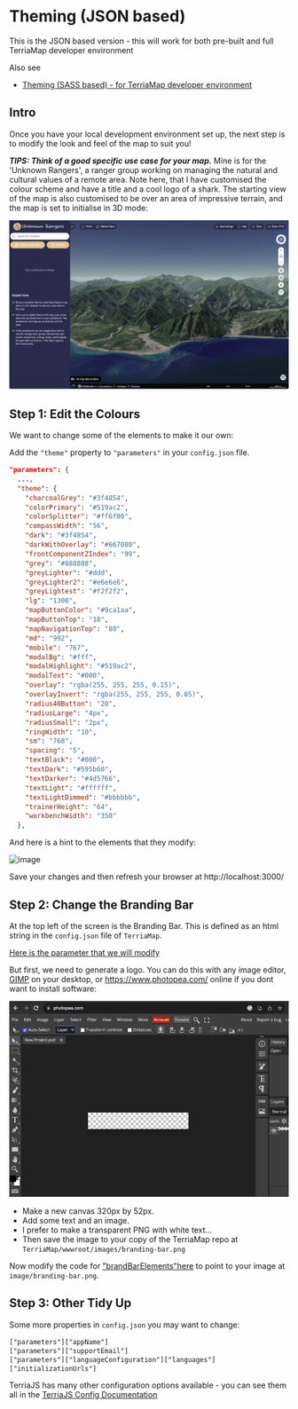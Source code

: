 # Theming (JSON based)

This is the JSON based version - this will work for both pre-built and full TerriaMap developer environment

Also see

- [Theming (SASS based) - for TerriaMap developer environment](theming.md)

## Intro

Once you have your local development environment set up, the next step is to modify the look and feel of the map to suit you!

**_TIPS: Think of a good specific use case for your map._** Mine is for the 'Unknown Rangers', a ranger group working on managing the natural and cultural values of a remote area. Note here, that I have customised the colour scheme and have a title and a cool logo of a shark. The starting view of the map is also customised to be over an area of impressive terrain, and the map is set to initialise in 3D mode:

![Alt text](assets/themed_map_example1.png)

## Step 1: Edit the Colours

We want to change some of the elements to make it our own:

Add the `"theme"` property to `"parameters"` in your `config.json` file.

```json
"parameters": {
  ...,
  "theme": {
    "charcoalGrey": "#3f4854",
    "colorPrimary": "#519ac2",
    "colorSplitter": "#ff6f00",
    "compassWidth": "56",
    "dark": "#3f4854",
    "darkWithOverlay": "#667080",
    "frontComponentZIndex": "99",
    "grey": "#888888",
    "greyLighter": "#ddd",
    "greyLighter2": "#e6e6e6",
    "greyLightest": "#f2f2f2",
    "lg": "1300",
    "mapButtonColor": "#9ca1aa",
    "mapButtonTop": "18",
    "mapNavigationTop": "80",
    "md": "992",
    "mobile": "767",
    "modalBg": "#fff",
    "modalHighlight": "#519ac2",
    "modalText": "#000",
    "overlay": "rgba(255, 255, 255, 0.15)",
    "overlayInvert": "rgba(255, 255, 255, 0.85)",
    "radius40Button": "20",
    "radiusLarge": "4px",
    "radiusSmall": "2px",
    "ringWidth": "10",
    "sm": "768",
    "spacing": "5",
    "textBlack": "#000",
    "textDark": "#595b60",
    "textDarker": "#4d5766",
    "textLight": "#ffffff",
    "textLightDimmed": "#bbbbbb",
    "trainerHeight": "64",
    "workbenchWidth": "350"
  },
```

And here is a hint to the elements that they modify:

![image](https://github.com/TerriaJS/workshops/assets/6187649/bc2f467d-a32d-42ac-90e0-6274adb2cc73)

Save your changes and then refresh your browser at http://localhost:3000/

## Step 2: Change the Branding Bar

At the top left of the screen is the Branding Bar. This is defined as an html string in the `config.json` file of `TerriaMap`.

[Here is the parameter that we will modify](https://github.com/TerriaJS/TerriaMap/blob/14bf848b651a8403401f3c7a39f6a4075a0654c7/wwwroot/config.json#L47)

But first, we need to generate a logo.
You can do this with any image editor, [GIMP](https://www.gimp.org/downloads/) on your desktop, or https://www.photopea.com/ online if you dont want to install software:

<img src="assets/photopea_example.png" alt="Photopea Online Editor" width="600"/>

- Make a new canvas 320px by 52px.
- Add some text and an image.
- I prefer to make a transparent PNG with white text...
- Then save the image to your copy of the TerriaMap repo at `TerriaMap/wwwroot/images/branding-bar.png`

Now modify the code for
["brandBarElements"here](https://github.com/TerriaJS/TerriaMap/blob/14bf848b651a8403401f3c7a39f6a4075a0654c7/wwwroot/config.json#L47) to point to your image at `image/branding-bar.png`.

## Step 3: Other Tidy Up

Some more properties in `config.json` you may want to change:

```
["parameters"]["appName"]
["parameters"]["supportEmail"]
["parameters"]["languageConfiguration"]["languages"]
["initializationUrls"]
```

TerriaJS has many other configuration options available - you can see them all in the [TerriaJS Config Documentation](https://docs.terria.io/configuration....)
